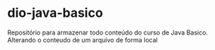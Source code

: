 # dio-java-basico
Repositório para armazenar  todo conteúdo do curso de Java Basico.
Alterando o conteudo de um arquivo de forma local
